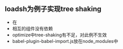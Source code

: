 ## loadsh为例子实现tree shaking 
- 在
- 相互的组件没有依赖
- optimize中tree-shaking有不足，对此例不生效
- babel-plugin-babel-import.js放在node_modules中
